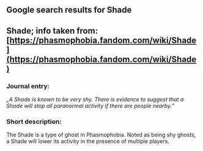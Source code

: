 ## Google search results for Shade
## Shade; info taken from: [https://phasmophobia.fandom.com/wiki/Shade](https://phasmophobia.fandom.com/wiki/Shade)
### Journal entry:
*„A Shade is known to be very shy. There is evidence to suggest that a Shade will stop all paranormal activity if there are people nearby.”*

### Short description:
The Shade is a type of ghost in Phasmophobia. Noted as being shy ghosts, a Shade will lower its activity in the presence of multiple players.